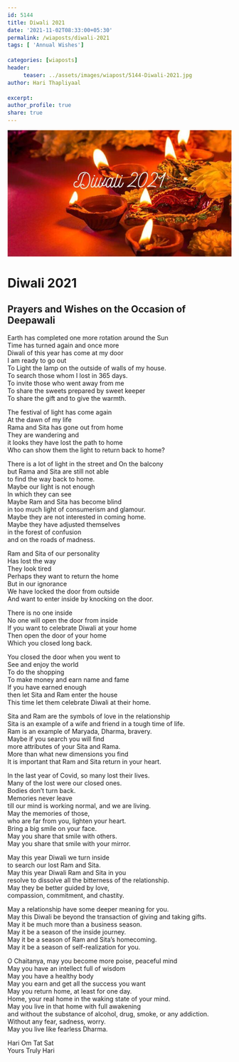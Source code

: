 ```yaml
--- 
id: 5144 
title: Diwali 2021
date: '2021-11-02T08:33:00+05:30'
permalink: /wiaposts/diwali-2021
tags: [ 'Annual Wishes']

categories: [wiaposts] 
header:
     teaser: ../assets/images/wiapost/5144-Diwali-2021.jpg
author: Hari Thapliyaal 

excerpt:  
author_profile: true 
share: true 
---
```


![Diwali 2021](../assets/images/wiapost/5144-Diwali-2021.jpg)     
   
# Diwali 2021   
   
## Prayers and Wishes on the Occasion of Deepawali   
   
Earth has completed one more rotation around the Sun  
Time has turned again and once more  
Diwali of this year has come at my door  
I am ready to go out  
To Light the lamp on the outside of walls of my house.  
To search those whom I lost in 365 days.  
To invite those who went away from me  
To share the sweets prepared by sweet keeper  
To share the gift and to give the warmth.

The festival of light has come again  
At the dawn of my life  
Rama and Sita has gone out from home  
They are wandering and   
it looks they have lost the path to home  
Who can show them the light to return back to home?  
  
There is a lot of light in the street and On the balcony   
but Rama and Sita are still not able   
to find the way back to home.  
Maybe our light is not enough  
In which they can see  
Maybe Ram and Sita has become blind   
in too much light of consumerism and glamour.  
Maybe they are not interested in coming home.  
Maybe they have adjusted themselves   
in the forest of confusion  
and on the roads of madness.

Ram and Sita of our personality  
Has lost the way  
They look tired  
Perhaps they want to return the home  
But in our ignorance  
We have locked the door from outside  
And want to enter inside by knocking on the door.  
  
There is no one inside  
No one will open the door from inside  
If you want to celebrate Diwali at your home  
Then open the door of your home  
Which you closed long back.  
  
You closed the door when you went to  
See and enjoy the world  
To do the shopping  
To make money and earn name and fame  
If you have earned enough  
then let Sita and Ram enter the house  
This time let them celebrate Diwali at their home.

Sita and Ram are the symbols of love in the relationship  
Sita is an example of a wife and friend in a tough time of life.  
Ram is an example of Maryada, Dharma, bravery.  
Maybe if you search you will find   
more attributes of your Sita and Rama.  
More than what new dimensions you find  
It is important that Ram and Sita return in your heart.

In the last year of Covid, so many lost their lives.  
Many of the lost were our closed ones.  
Bodies don’t turn back.  
Memories never leave   
till our mind is working normal, and we are living.  
May the memories of those,   
who are far from you, lighten your heart.  
Bring a big smile on your face.  
May you share that smile with others.  
May you share that smile with your mirror.

May this year Diwali we turn inside   
to search our lost Ram and Sita.  
May this year Diwali Ram and Sita in you   
resolve to dissolve all the bitterness of the relationship.  
May they be better guided by love,   
compassion, commitment, and chastity.

May a relationship have some deeper meaning for you.  
May this Diwali be beyond the transaction of giving and taking gifts.  
May it be much more than a business season.  
May it be a season of the inside journey.  
May it be a season of Ram and Sita’s homecoming.  
May it be a season of self-realization for you.

O Chaitanya, may you become more poise, peaceful mind  
May you have an intellect full of wisdom  
May you have a healthy body  
May you earn and get all the success you want  
May you return home, at least for one day.  
Home, your real home in the waking state of your mind.  
May you live in that home with full awakening   
and without the substance of alcohol, drug, smoke, or any addiction.  
Without any fear, sadness, worry.  
May you live like fearless Dharma.

Hari Om Tat Sat  
Yours Truly Hari


